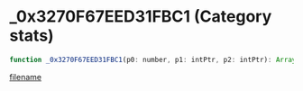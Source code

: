 # _0x3270F67EED31FBC1 (Category stats)

```js
function _0x3270F67EED31FBC1(p0: number, p1: intPtr, p2: intPtr): Array
```

[filename](_0x3270F67EED31FBC1_m.md ':include')